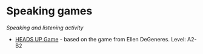 # Speaking games

*Speaking and listening activity*

- [HEADS UP Game](./HEADS%20UP%20Game/) - based on the game from Ellen DeGeneres. Level: A2-B2